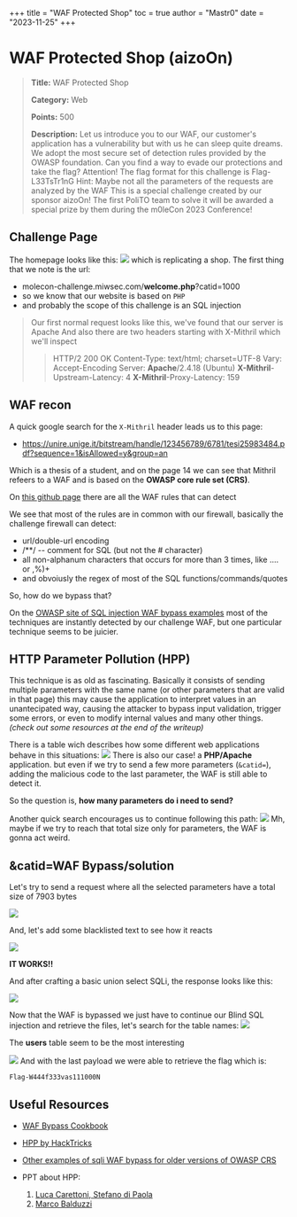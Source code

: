 +++
title = "WAF Protected Shop"
toc = true
author = "Mastr0"
date = "2023-11-25"
+++

# WAF Protected Shop (aizoOn)

> **Title:** WAF Protected Shop
>
> **Category:** Web
>
> **Points:** 500
>
> **Description:**
> Let us introduce you to our WAF, our customer's application has a vulnerability but with us he can sleep quite dreams. We adopt the most secure set of detection rules provided by the OWASP foundation. Can you find a way to evade our protections and take the flag?
> Attention! The flag format for this challenge is Flag-L33TsTr1nG
> Hint: Maybe not all the parameters of the requests are analyzed by the WAF
> This is a special challenge created by our sponsor aizoOn! The first PoliTO team to solve it will be awarded a special prize by them during the m0leCon 2023 Conference!

## Challenge Page

The homepage looks like this:
![](img16.png)
which is replicating a shop. The first thing that we note is the url:

* molecon-challenge.miwsec.com/**welcome.php**?catid=1000
* so we know that our website is based on `PHP`
* and probably the scope of this challenge is an SQL injection

>Our first normal request looks like this, we've found that our server is Apache
>And also there are two headers starting with X-Mithril which we'll inspect
>>HTTP/2 200 OK
>>Content-Type: text/html; charset=UTF-8
>>Vary: Accept-Encoding
>>Server: **Apache**/2.4.18 (Ubuntu)
>>**X-Mithril**-Upstream-Latency: 4
>>**X-Mithril**-Proxy-Latency: 159

## WAF recon

A quick google search for the `X-Mithril` header leads us to this page:

* <https://unire.unige.it/bitstream/handle/123456789/6781/tesi25983484.pdf?sequence=1&isAllowed=y&group=an>

Which is a thesis of a student, and on the page 14 we can see that
Mithril refeers to a WAF and is based on the **OWASP core rule set (CRS)**.

On [this github page](https://github.com/coreruleset/coreruleset/tree/v4.0/dev/rules) there are all the WAF rules that can detect

We see that most of the rules are in common with our firewall,
basically the challenge firewall can detect:

* url/double-url encoding
* /**/ -- comment for SQL (but not the # character)
* all non-alphanum characters that occurs for more than 3 times, like .... or ,%)+
* and obvoiusly the regex of most of the SQL functions/commands/quotes

So, how do we bypass that?

On the [OWASP site of SQL injection WAF bypass examples](https://owasp.org/www-community/attacks/SQL_Injection_Bypassing_WAF) most of the techniques are instantly detected by our challenge WAF, but one particular technique seems to be juicier.

## HTTP Parameter Pollution (HPP)

This technique is as old as fascinating.
Basically it consists of sending multiple parameters with the same name (or other parameters that are valid in that page)
this may cause the application to interpret values in an unantecipated way, causing the attacker to bypass input validation, trigger some errors, or even to modify internal values and many other things.
_(check out some resources at the end of the writeup)_

There is a table wich describes how some different web applications behave in this situations:
![](img14.png)
There is also our case! a **PHP/Apache** application.
but even if we try to send a few more parameters (`&catid=`), adding the malicious code to the last parameter, the WAF is still able to detect it.

So the question is, **how many parameters do i need to send?**

Another quick search encourages us to continue following this path:
![](img13.png)
Mh, maybe if we try to reach that total size only for parameters, the WAF is gonna act weird.

## &catid=WAF Bypass/solution

Let's try to send a request where all the selected parameters have a total size of 7903 bytes

![](img10a.png)

And, let's add some blacklisted text to see how it reacts

![](bypassed.png)

**IT WORKS!!**

And after crafting a basic union select SQLi, the response looks like this:

![](img21.png)

Now that the WAF is bypassed we just have to continue our Blind SQL injection and retrieve the files, let's search for the table names:
![](img19.png)

The **users** table seem to be the most interesting

![](img20.png)
And with the last payload we were able to retrieve the flag which is:

`Flag-W444f333vas111000N`

## Useful Resources

* [WAF Bypass Cookbook](https://github.com/JnuSimba/MiscSecNotes/blob/master/Bypass%20WAF/bypass%20waf%20Cookbook.md)
* [HPP by HackTricks](https://book.hacktricks.xyz/pentesting-web/parameter-pollution)
* [Other examples of sqli WAF bypass for older versions of OWASP CRS](https://www.google.com/amp/s/www.trustwave.com/en-us/resources/blogs/spiderlabs-blog/modsecurity-sql-injection-challenge-lessons-learned/%3Fhs_amp=true)

* PPT about  HPP:
    1) [Luca Carettoni, Stefano di Paola](https://wiki.owasp.org/images/b/ba/AppsecEU09_CarettoniDiPaola_v0.8.pdf)
    2) [Marco Balduzzi](https://www.madlab.it/slides/BHEU2011/hpp-bhEU2011.pdf)
